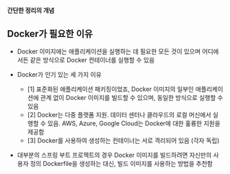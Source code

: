 <br>

#### 간단한 정리의 개념

## Docker가 필요한 이유
* Docker 이미지에는 애플리케이션을 실행하는 데 필요한 모든 것이 있으며 어디에서든 같은 방식으로 Docker 컨테이너를 실행할 수 있음
* Docker가 인기 있는 세 가지 이유
  * [1] 표준화된 애플리케이션 패키징이었죠, Docker 이미지의 일부인 애플리케이션에 관계 없이 Docker 이미지를 빌드할 수 있으며, 동일한 방식으로 실행할 수 있음
  * [2] Docker는 다중 플랫폼 지원. 데이터 센터나 클라우드의 로컬 머신에서 실행할 수 있음. AWS, Azure, Google Cloud는 Docker에 대한 훌륭한 지원을 제공함
  * [3] Docker를 사용하여 생성하는 컨테이너는 서로 격리되어 있음 (각자 독립)

* 대부분의 스프링 부트 프로젝트의 경우 Docker 이미지를 빌드하려면 자신만의 사용자 정의 Dockerfile을 생성하는 대신, 빌드 이미지를 사용하는 방법을 추천함
